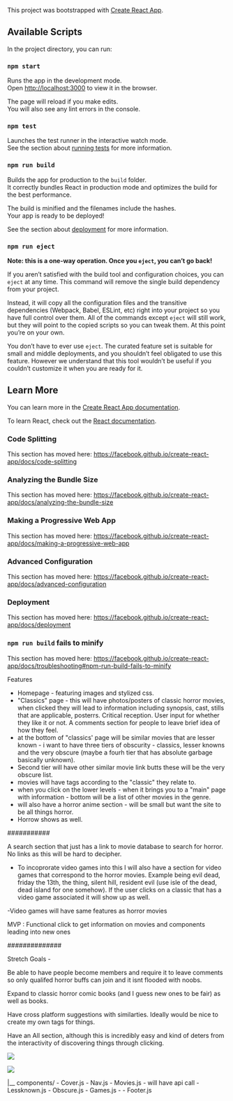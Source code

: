 This project was bootstrapped with [Create React App](https://github.com/facebook/create-react-app).

## Available Scripts

In the project directory, you can run:

### `npm start`

Runs the app in the development mode.<br />
Open [http://localhost:3000](http://localhost:3000) to view it in the browser.

The page will reload if you make edits.<br />
You will also see any lint errors in the console.

### `npm test`

Launches the test runner in the interactive watch mode.<br />
See the section about [running tests](https://facebook.github.io/create-react-app/docs/running-tests) for more information.

### `npm run build`

Builds the app for production to the `build` folder.<br />
It correctly bundles React in production mode and optimizes the build for the best performance.

The build is minified and the filenames include the hashes.<br />
Your app is ready to be deployed!

See the section about [deployment](https://facebook.github.io/create-react-app/docs/deployment) for more information.

### `npm run eject`

**Note: this is a one-way operation. Once you `eject`, you can’t go back!**

If you aren’t satisfied with the build tool and configuration choices, you can `eject` at any time. This command will remove the single build dependency from your project.

Instead, it will copy all the configuration files and the transitive dependencies (Webpack, Babel, ESLint, etc) right into your project so you have full control over them. All of the commands except `eject` will still work, but they will point to the copied scripts so you can tweak them. At this point you’re on your own.

You don’t have to ever use `eject`. The curated feature set is suitable for small and middle deployments, and you shouldn’t feel obligated to use this feature. However we understand that this tool wouldn’t be useful if you couldn’t customize it when you are ready for it.

## Learn More

You can learn more in the [Create React App documentation](https://facebook.github.io/create-react-app/docs/getting-started).

To learn React, check out the [React documentation](https://reactjs.org/).

### Code Splitting

This section has moved here: https://facebook.github.io/create-react-app/docs/code-splitting

### Analyzing the Bundle Size

This section has moved here: https://facebook.github.io/create-react-app/docs/analyzing-the-bundle-size

### Making a Progressive Web App

This section has moved here: https://facebook.github.io/create-react-app/docs/making-a-progressive-web-app

### Advanced Configuration

This section has moved here: https://facebook.github.io/create-react-app/docs/advanced-configuration

### Deployment

This section has moved here: https://facebook.github.io/create-react-app/docs/deployment

### `npm run build` fails to minify

This section has moved here: https://facebook.github.io/create-react-app/docs/troubleshooting#npm-run-build-fails-to-minify

Features

- Homepage - featuring images and stylized css. 
- "Classics" page - this will have photos/posters of classic horror movies, when clicked they will lead to information including synopsis, cast, stills that are applicable, posterrs. Critical reception. User input for whether they like it or not. A comments section for people to leave brief idea of how they feel. 
- at the bottom of "classics' page will be similar movies that are lesser known - i want to have three tiers of obscurity - classics, lesser knowns and the very obscure (maybe a fourh tier that has absolute garbage basically unknown).
- Second tier will have other similar movie link butts these will be the very obscure list.
- movies will have tags according to the "classic" they relate to. 
- when you click on the lower levels - when it brings you to a "main" page with information - bottom will be a list of other movies in the genre.
- will also have a horror anime section - will be small but want the site to be all things horror.
- Horrow shows as well.


###########

A search section that just has a link to movie database to search for horror. No links as this will be hard to decipher.

- To incoprorate video games into this I will also have a section for video games that correspond to the horror movies. Example being evil dead, friday the 13th, the thing, silent hill, resident evil (use isle of the dead, dead island for one somehow). If the user clicks on a classic that has a video game associated it will show up as well.

-Video games will have same features as horror movies

MVP : Functional click to get information on movies and components leading into new ones

##############

Stretch Goals -

Be able to have people become members and require it to leave comments so only qualifed horror buffs can join and it isnt flooded with noobs. 

Expand to classic horror comic books (and I guess new ones to be fair) as well as books. 

Have cross platform suggestions with similarties. Ideally would be nice to create my own tags for things.

Have an All section, although this is incredibly easy and  kind of  deters from the interactivity of discovering things through clicking.


![](./horrormockup.jpg)

![](./gamesmock.jpg)

|__ components/
      - Cover.js
      - Nav.js
      - Movies.js - will have api call
      - Lessknown.js 
      - Obscure.js
      - Games.js -
      - Footer.js